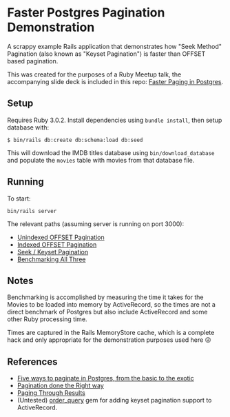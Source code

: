 # Faster Postgres Pagination Demonstration

A scrappy example Rails application that demonstrates how "Seek Method"
Pagination (also known as "Keyset Pagination") is faster than OFFSET based
pagination.

This was created for the purposes of a Ruby Meetup talk, the accompanying slide deck is
included in this repo: [Faster Paging in Postgres](Faster%20Paging%20in%20Postgres.pdf).

## Setup

Requires Ruby 3.0.2. Install dependencies using `bundle install`, then setup
database with:
```
$ bin/rails db:create db:schema:load db:seed
```
This will download the IMDB titles database using `bin/download_database` and
populate the `movies` table with movies from that database file.

## Running

To start:
```
bin/rails server
```

The relevant paths (assuming server is running on port 3000):
* [Unindexed OFFSET Pagination](http://localhost:3000/movies/unindexed)
* [Indexed OFFSET Pagination](http://localhost:3000/movies/indexed)
* [Seek / Keyset Pagination](http://localhost:3000/movies/seek)
* [Benchmarking All Three](http://localhost:3000/movies/benchmark)

## Notes

Benchmarking is accomplished by measuring the time it takes for the Movies to
be loaded into memory by ActiveRecord, so the times are not a direct benchmark
of Postgres but also include ActiveRecord and some other Ruby processing time.

Times are captured in the Rails MemoryStore cache, which is a complete hack and
only appropriate for the demonstration purposes used here 😜

## References

* [Five ways to paginate in Postgres, from the basic to the exotic](https://www.citusdata.com/blog/2016/03/30/five-ways-to-paginate/)
* [Pagination done the Right way](https://www.slideshare.net/MarkusWinand/p2d2-pagination-done-the-postgresql-way)
* [Paging Through Results](https://use-the-index-luke.com/sql/partial-results/fetch-next-page)
* (Untested) [order_query](https://github.com/glebm/order_query) gem for adding keyset pagination support to ActiveRecord.
